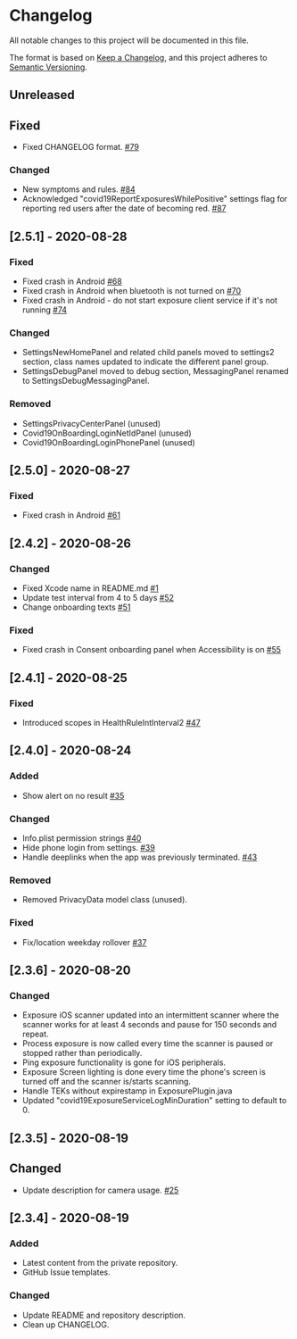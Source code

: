 # Changelog
All notable changes to this project will be documented in this file.

The format is based on [Keep a Changelog](https://keepachangelog.com/en/1.0.0/),
and this project adheres to [Semantic Versioning](https://semver.org/spec/v2.0.0.html).

## Unreleased
## Fixed
 - Fixed CHANGELOG format. [#79](https://github.com/rokwire/safer-illinois-app/issues/79)

### Changed
 - New symptoms and rules. [#84](https://github.com/rokwire/safer-illinois-app/issues/84)
 - Acknowledged "covid19ReportExposuresWhilePositive" settings flag for reporting red users after the date of becoming red. [#87](https://github.com/rokwire/safer-illinois-app/issues/87)


## [2.5.1] - 2020-08-28
### Fixed
- Fixed crash in Android [#68](https://github.com/rokwire/safer-illinois-app/issues/68)
- Fixed crash in Android when bluetooth is not turned on [#70](https://github.com/rokwire/safer-illinois-app/issues/70)
- Fixed crash in Android - do not start exposure client service if it's not running [#74](https://github.com/rokwire/safer-illinois-app/issues/74)

### Changed
- SettingsNewHomePanel and related child panels moved to settings2 section, class names updated to indicate the different panel group.
- SettingsDebugPanel moved to debug section, MessagingPanel renamed to SettingsDebugMessagingPanel.

### Removed
- SettingsPrivacyCenterPanel (unused)
- Covid19OnBoardingLoginNetIdPanel (unused)
- Covid19OnBoardingLoginPhonePanel (unused)

## [2.5.0] - 2020-08-27
### Fixed
- Fixed crash in Android [#61](https://github.com/rokwire/safer-illinois-app/issues/61)

## [2.4.2] - 2020-08-26
### Changed
- Fixed Xcode name in README.md [#1](https://github.com/rokwire/safer-illinois-app/issues/1)
- Update test interval from 4 to 5 days [#52](https://github.com/rokwire/safer-illinois-app/issues/52)
- Change onboarding texts [#51](https://github.com/rokwire/safer-illinois-app/issues/51)

### Fixed
- Fixed crash in Consent onboarding panel when Accessibility is on [#55](https://github.com/rokwire/safer-illinois-app/issues/55)

## [2.4.1] - 2020-08-25
### Fixed
- Introduced scopes in HealthRuleIntInterval2 [#47](https://github.com/rokwire/safer-illinois-app/issues/47)

## [2.4.0] - 2020-08-24
### Added
- Show alert on no result [#35](https://github.com/rokwire/safer-illinois-app/issues/35)

### Changed
- Info.plist permission strings [#40](https://github.com/rokwire/safer-illinois-app/issues/40)
- Hide phone login from settings. [#39](https://github.com/rokwire/safer-illinois-app/issues/39)
- Handle deeplinks when the app was previously terminated. [#43](https://github.com/rokwire/safer-illinois-app/issues/42)

### Removed
- Removed PrivacyData model class (unused).

### Fixed
- Fix/location weekday rollover [#37](https://github.com/rokwire/safer-illinois-app/issues/37)

## [2.3.6] - 2020-08-20
### Changed
- Exposure iOS scanner updated into an intermittent scanner where the scanner works for at least 4 seconds and pause for 150 seconds and repeat.
- Process exposure is now called every time the scanner is paused or stopped rather than periodically.
- Ping exposure functionality is gone for iOS peripherals.
- Exposure Screen lighting is done every time the phone's screen is turned off and the scanner is/starts scanning. 
- Handle TEKs without expirestamp in ExposurePlugin.java
- Updated "covid19ExposureServiceLogMinDuration" setting to default to 0.

## [2.3.5] - 2020-08-19
## Changed
- Update description for camera usage. [#25](https://github.com/rokwire/safer-illinois-app/issues/25)

## [2.3.4] - 2020-08-19
### Added
- Latest content from the private repository.
- GitHub Issue templates.

### Changed
- Update README and repository description.
- Clean up CHANGELOG.
